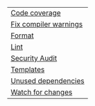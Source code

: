 |  |
|---|
| [Code coverage][ex-code-coverage] |
| [Fix compiler warnings][ex-fix-compiler-warnings] |
| [Format][ex-format] |
| [Lint][ex-lint] |
| [Security Audit][ex-security-audit] |
| [Templates][ex-templates] |
| [Unused dependencies][ex-unused-dependencies] |
| [Watch for changes][ex-watch-for-changes] |

[ex-code-coverage]: index.md#code-coverage
[ex-fix-compiler-warnings]: index.md#fix-compiler-warnings
[ex-format]: index.md#formatting
[ex-lint]: index.md#linting
[ex-security-audit]: index.md#security-audit
[ex-templates]: index.md#templates
[ex-unused-dependencies]: index.md#unused-dependencies
[ex-watch-for-changes]: index.md#watch-for-changes
